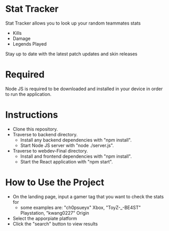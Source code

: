 # Stat Tracker
Stat Tracker allows you to look up your random teammates stats 
* Kills
* Damage
* Legends Played 

Stay up to date with the latest patch updates and skin releases
# Required 
Node JS is required to be downloaded and installed in your device in order to run the application.

# Instructions 
* Clone this repository.
* Traverse to backend directory.
  * Install any backend dependencies with "npm install".
  * Start Node JS server with "node ./server.js". 
* Traverse to webdev-Final directory.
  * Install and frontend dependencies with "npm install". 
  * Start the React application with "npm start".

# How to Use the Project
* On the landing page, input a gamer tag that you want to check the stats for
  * some examples are: "ch0psueyx" Xbox, "ToyZ-_-BE4ST" Playstation, "kwang0227" Origin
* Select the apporpiate platform 
* Click the "search" button to view results 
